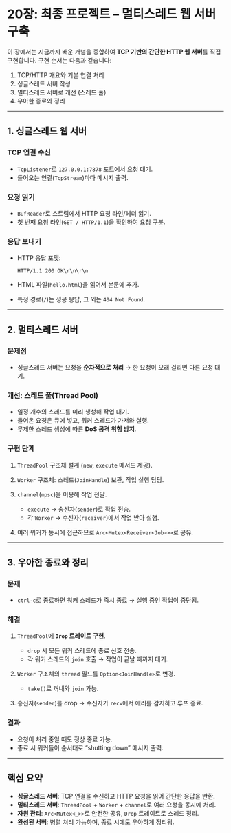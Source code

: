 # 20장: 최종 프로젝트 – 멀티스레드 웹 서버 구축

이 장에서는 지금까지 배운 개념을 종합하여 **TCP 기반의 간단한 HTTP 웹 서버**를 직접 구현합니다.
구현 순서는 다음과 같습니다:

1. TCP/HTTP 개요와 기본 연결 처리
2. 싱글스레드 서버 작성
3. 멀티스레드 서버로 개선 (스레드 풀)
4. 우아한 종료와 정리

---

## 1. 싱글스레드 웹 서버

### TCP 연결 수신

* `TcpListener`로 `127.0.0.1:7878` 포트에서 요청 대기.
* 들어오는 연결(`TcpStream`)마다 메시지 출력.

### 요청 읽기

* `BufReader`로 스트림에서 HTTP 요청 라인/헤더 읽기.
* 첫 번째 요청 라인(`GET / HTTP/1.1`)을 확인하여 요청 구분.

### 응답 보내기

* HTTP 응답 포맷:

  ```
  HTTP/1.1 200 OK\r\n\r\n
  ```
* HTML 파일(`hello.html`)을 읽어서 본문에 추가.
* 특정 경로(`/`)는 성공 응답, 그 외는 `404 Not Found`.

---

## 2. 멀티스레드 서버

### 문제점

* 싱글스레드 서버는 요청을 **순차적으로 처리** → 한 요청이 오래 걸리면 다른 요청 대기.

### 개선: 스레드 풀(Thread Pool)

* 일정 개수의 스레드를 미리 생성해 작업 대기.
* 들어온 요청은 큐에 넣고, 워커 스레드가 가져와 실행.
* 무제한 스레드 생성에 따른 **DoS 공격 위험 방지**.

### 구현 단계

1. `ThreadPool` 구조체 설계 (`new`, `execute` 메서드 제공).
2. `Worker` 구조체: 스레드(`JoinHandle`) 보관, 작업 실행 담당.
3. `channel`(`mpsc`)을 이용해 작업 전달.

    * `execute` → 송신자(`sender`)로 작업 전송.
    * 각 `Worker` → 수신자(`receiver`)에서 작업 받아 실행.
4. 여러 워커가 동시에 접근하므로 `Arc<Mutex<Receiver<Job>>>`로 공유.

---

## 3. 우아한 종료와 정리

### 문제

* `ctrl-c`로 종료하면 워커 스레드가 즉시 종료 → 실행 중인 작업이 중단됨.

### 해결

1. `ThreadPool`에 **`Drop` 트레이트 구현**.

    * `drop` 시 모든 워커 스레드에 종료 신호 전송.
    * 각 워커 스레드의 `join` 호출 → 작업이 끝날 때까지 대기.
2. `Worker` 구조체의 `thread` 필드를 `Option<JoinHandle>`로 변경.

    * `take()`로 꺼내와 `join` 가능.
3. 송신자(`sender`)를 drop → 수신자가 `recv`에서 에러를 감지하고 루프 종료.

### 결과

* 요청이 처리 중일 때도 정상 종료 가능.
* 종료 시 워커들이 순서대로 “shutting down” 메시지 출력.

---

## 핵심 요약

* **싱글스레드 서버**: TCP 연결을 수신하고 HTTP 요청을 읽어 간단한 응답을 반환.
* **멀티스레드 서버**: `ThreadPool` + `Worker` + `channel`로 여러 요청을 동시에 처리.
* **자원 관리**: `Arc<Mutex<_>>`로 안전한 공유, `Drop` 트레이트로 스레드 정리.
* **완성된 서버**: 병렬 처리 가능하며, 종료 시에도 우아하게 정리됨.
